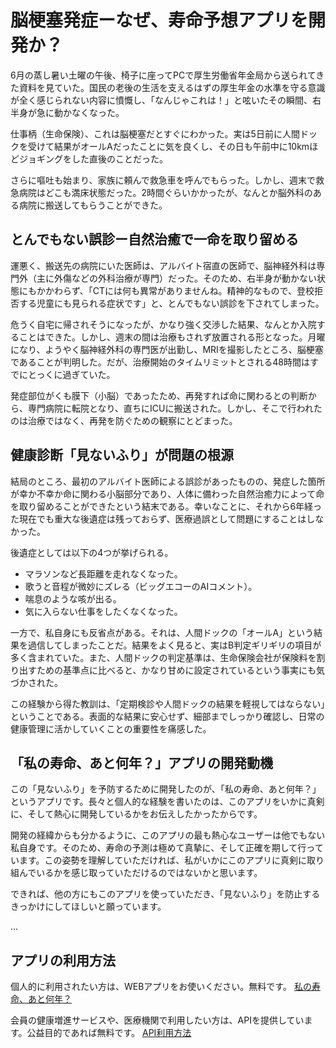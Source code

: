 
# 脳梗塞発症ーなぜ、寿命予想アプリを開発か？

6月の蒸し暑い土曜の午後、椅子に座ってPCで厚生労働省年金局から送られてきた資料を見ていた。国民の老後の生活を支えるはずの厚生年金の水準を守る意識が全く感じられない内容に憤慨し、「なんじゃこれは！」と呟いたその瞬間、右半身が急に動かなくなった。

仕事柄（生命保険）、これは脳梗塞だとすぐにわかった。実は5日前に人間ドックを受けて結果がオールAだったことに気を良くし、その日も午前中に10kmほどジョギングをした直後のことだった。

さらに嘔吐も始まり、家族に頼んで救急車を呼んでもらった。しかし、週末で救急病院はどこも満床状態だった。2時間ぐらいかかったが、なんとか脳外科のある病院に搬送してもらうことができた。

## とんでもない誤診ー自然治癒で一命を取り留める

運悪く、搬送先の病院にいた医師は、アルバイト宿直の医師で、脳神経外科は専門外（主に外傷などの外科治療が専門）だった。そのため、右半身が動かない状態にもかかわらず、「CTには何も異常がありませんね。精神的なもので、登校拒否する児童にも見られる症状です」と、とんでもない誤診を下されてしまった。

危うく自宅に帰されそうになったが、かなり強く交渉した結果、なんとか入院することはできた。しかし、週末の間は治療もされず放置される形となった。月曜になり、ようやく脳神経外科の専門医が出勤し、MRIを撮影したところ、脳梗塞であることが判明した。だが、治療開始のタイムリミットとされる48時間はすでにとっくに過ぎていた。

発症部位がくも膜下（小脳）であったため、再発すれば命に関わるとの判断から、専門病院に転院となり、直ちにICUに搬送された。しかし、そこで行われたのは治療ではなく、再発を防ぐための観察にとどまった。

## 健康診断「見ないふり」が問題の根源

結局のところ、最初のアルバイト医師による誤診があったものの、発症した箇所が幸か不幸か命に関わる小脳部分であり、人体に備わった自然治癒力によって命を取り留めることができたという結末である。幸いなことに、それから6年経った現在でも重大な後遺症は残っておらず、医療過誤として問題にすることはしなかった。

後遺症としては以下の4つが挙げられる。

- マラソンなど長距離を走れなくなった。
- 歌うと音程が微妙にズレる（ビッグエコーのAIコメント）。
- 喘息のような咳が出る。
- 気に入らない仕事をしたくなくなった。

一方で、私自身にも反省点がある。それは、人間ドックの「オールA」という結果を過信してしまったことだ。結果をよく見ると、実はB判定ギリギリの項目が多く含まれていた。また、人間ドックの判定基準は、生命保険会社が保険料を割り出すための基準点に比べると、かなり甘めに設定されているという事実にも気づかされた。

この経験から得た教訓は、「定期検診や人間ドックの結果を軽視してはならない」ということである。表面的な結果に安心せず、細部までしっかり確認し、日常の健康管理に活かしていくことの重要性を痛感した。

## 「私の寿命、あと何年？」アプリの開発動機

この「見ないふり」を予防するために開発したのが、「私の寿命、あと何年？」というアプリです。長々と個人的な経験を書いたのは、このアプリをいかに真剣に、そして熱心に開発しているかをお伝えしたかったからです。

開発の経緯からも分かるように、このアプリの最も熱心なユーザーは他でもない私自身です。そのため、寿命の予測は極めて真摯に、そして正確を期して行っています。この姿勢を理解していただければ、私がいかにこのアプリに真剣に取り組んでいるかを感じ取っていただけるのではないかと思います。

できれば、他の方にもこのアプリを使っていただき、「見ないふり」を防止するきっかけにしてほしいと願っています。

...

## アプリの利用方法

個人的に利用されたい方は、WEBアプリをお使いください。無料です。
[私の寿命、あと何年？](#)

会員の健康増進サービスや、医療機関で利用したい方は、APIを提供しています。公益目的であれば無料です。
[API利用方法](#)
